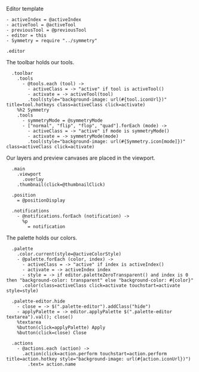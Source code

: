 Editor template

    - activeIndex = @activeIndex
    - activeTool = @activeTool
    - previousTool = @previousTool
    - editor = this
    - Symmetry = require "../symmetry"

    .editor

The toolbar holds our tools.

      .toolbar
        .tools
          - @tools.each (tool) ->
            - activeClass = -> "active" if tool is activeTool()
            - activate = -> activeTool(tool)
            .tool(style="background-image: url(#{tool.iconUrl})" title=tool.hotkeys class=activeClass click=activate)
        %h2 Symmetry
        .tools
          - symmetryMode = @symmetryMode
          - ["normal", "flip", "flop", "quad"].forEach (mode) ->
            - activeClass = -> "active" if mode is symmetryMode()
            - activate = -> symmetryMode(mode)
            .tool(style="background-image: url(#{Symmetry.icon[mode]})" class=activeClass click=activate)

Our layers and preview canvases are placed in the viewport.

      .main
        .viewport
          .overlay
        .thumbnail(click=@thumbnailClick)

      .position
        = @positionDisplay

      .notifications
        - @notifications.forEach (notification) ->
          %p
            = notification

The palette holds our colors.

      .palette
        .color.current(style=@activeColorStyle)
        - @palette.forEach (color, index) ->
          - activeClass = -> "active" if index is activeIndex()
          - activate = -> activeIndex index
          - style = -> if editor.paletteZeroTransparent() and index is 0 then "background-color: transparent" else "background-color: #{color}"
          .color(class=activeClass click=activate touchstart=activate style=style)

      .palette-editor.hide
        - close = -> $(".palette-editor").addClass("hide")
        - applyPalette = -> editor.applyPalette $(".palette-editor textarea").val(); close()
        %textarea
        %button(click=applyPalette) Apply
        %button(click=close) Close

      .actions
        - @actions.each (action) ->
          .action(click=action.perform touchstart=action.perform title=action.hotkey style="background-image: url(#{action.iconUrl})")
            .text= action.name
